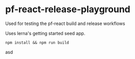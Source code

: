 # pf-react-release-playground
Used for testing the pf-react build and release workflows

Uses lerna's getting started seed app.

`npm install && npm run build`

asd

